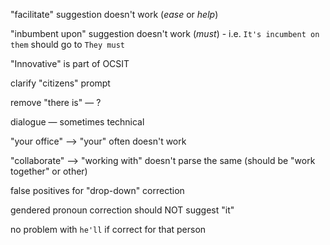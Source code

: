 "facilitate" suggestion doesn't work (_ease_ or _help_)

"inbumbent upon" suggestion doesn't work (_must_)
    - i.e. `It's incumbent on them` should go to `They must`

"Innovative" is part of OCSIT

clarify "citizens" prompt

remove "there is" — ?

dialogue — sometimes technical

"your office" --> "your" often doesn't work

"collaborate" --> "working with" doesn't parse the same (should be "work together" or other)

false positives for "drop-down" correction

gendered pronoun correction should NOT suggest "it"

no problem with `he'll` if correct for that person